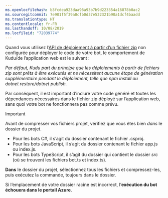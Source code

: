 ```yaml
---
ms.openlocfilehash: b3fcdea923daa96a93b7b9d223354a16878b0ac2
ms.sourcegitcommit: 7e901f5f39a0cfb0d37e532321b90a1dcf4baadd
ms.translationtype: HT
ms.contentlocale: fr-FR
ms.lasthandoff: 10/08/2019
ms.locfileid: "72039774"
---
```

Quand vous utilisez l’[API de déploiement à partir d’un fichier zip](https://github.com/projectkudu/kudu/wiki/Deploying-from-a-zip-file-or-url) non configurée pour déployer le code de votre bot, le comportement de Kudu/de l’application web est le suivant :

_Par défaut, Kudu part du principe que les déploiements à partir de fichiers zip sont prêts à être exécutés et ne nécessitent aucune étape de génération supplémentaire pendant le déploiement, telle que npm install ou dotnet restore/dotnet publish._

Par conséquent, il est important d’inclure votre code généré et toutes les dépendances nécessaires dans le fichier zip déployé sur l’application web, sans quoi votre bot ne fonctionnera pas comme prévu.

> [!IMPORTANT]
> Avant de compresser vos fichiers projet, vérifiez que vous êtes bien _dans_ le dossier du projet. 
> - Pour les bots C#, il s’agit du dossier contenant le fichier .csproj. 
> - Pour les bots JavaScript, il s’agit du dossier contenant le fichier app.js ou index.js. 
> - Pour les bots TypeScript, il s’agit du dossier qui contient le dossier _src_ (où se trouvent les fichiers bot.ts et index.ts). 
>
>**Dans** le dossier du projet, sélectionnez tous les fichiers et compressez-les, puis exécutez la commande, toujours dans le dossier. 
>
> Si l’emplacement de votre dossier racine est incorrect, l’**exécution du bot échouera dans le portail Azure**.
